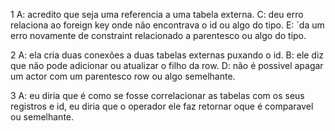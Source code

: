 1
A: acredito que seja uma referencia a uma tabela externa.
C: deu erro relaciona ao foreign key onde não encontrava o id ou algo do tipo.
E: ´da um erro novamente de constraint relacionado a parentesco ou algo do tipo.

2
A: ela cria duas conexões a duas tabelas externas puxando o id.
B: ele diz que não pode adicionar ou atualizar o filho da row.
D: não é possivel apagar um actor com um parentesco row ou algo semelhante.

3
A: eu diria que é como se fosse correlacionar as tabelas com os seus registros e id, eu diria que o operador ele faz retornar oque é comparavel ou semelhante.
